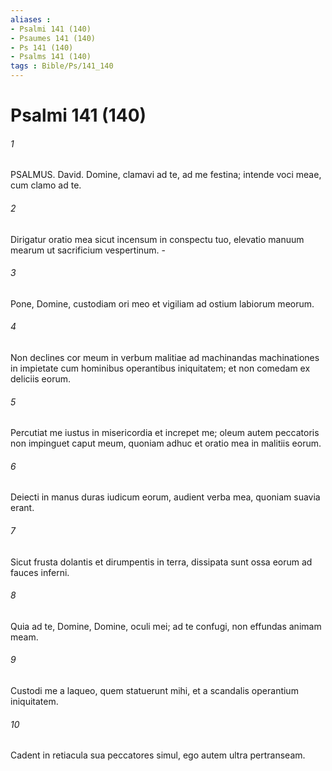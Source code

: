 ```yaml
---
aliases : 
- Psalmi 141 (140)
- Psaumes 141 (140)
- Ps 141 (140)
- Psalms 141 (140)
tags : Bible/Ps/141_140
---
```


# Psalmi 141 (140)

###### 1
PSALMUS. David. Domine, clamavi ad te, ad me festina; intende voci meae, cum clamo ad te.
###### 2
Dirigatur oratio mea sicut incensum in conspectu tuo, elevatio manuum mearum ut sacrificium vespertinum. -
###### 3
Pone, Domine, custodiam ori meo et vigiliam ad ostium labiorum meorum.
###### 4
Non declines cor meum in verbum malitiae ad machinandas machinationes in impietate cum hominibus operantibus iniquitatem; et non comedam ex deliciis eorum.
###### 5
Percutiat me iustus in misericordia et increpet me; oleum autem peccatoris non impinguet caput meum, quoniam adhuc et oratio mea in malitiis eorum.
###### 6
Deiecti in manus duras iudicum eorum, audient verba mea, quoniam suavia erant.
###### 7
Sicut frusta dolantis et dirumpentis in terra, dissipata sunt ossa eorum ad fauces inferni.
###### 8
Quia ad te, Domine, Domine, oculi mei; ad te confugi, non effundas animam meam.
###### 9
Custodi me a laqueo, quem statuerunt mihi, et a scandalis operantium iniquitatem.
###### 10
Cadent in retiacula sua peccatores simul, ego autem ultra pertranseam.
